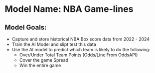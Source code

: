 # Model Name: NBA Game-lines

## Model Goals:

- Capture and store historical NBA Box score data from 2022 - 2024
- Train the AI Model and slipt test this data
- Use the AI model to predict which team is likely to do the following:
  - Over/Under Total Team Points (Odds/Line From OddsAPI)
  - Cover the game Spread
  - Win the entire game
